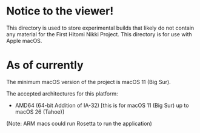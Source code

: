 # Notice to the viewer!
This directory is used to store experimental builds that likely do not contain any material for the First Hitomi Nikki Project. This directory is for use with Apple macOS.

# As of currently
The minimum macOS version of the project is macOS 11 (Big Sur).

The accepted architectures for this platform:
- AMD64 (64-bit Addition of IA-32) [this is for macOS 11 (Big Sur) up to macOS 26 (Tahoe)]


(Note: ARM macs could run Rosetta to run the application)
